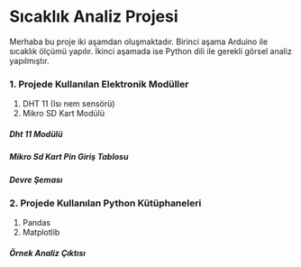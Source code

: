 # Sıcaklık Analiz Projesi
Merhaba bu proje iki aşamdan oluşmaktadır. Birinci aşama Arduino ile sıcaklık ölçümü yapılır. İkinci aşamada ise Python dili ile gerekli görsel analiz yapılmıştır.

### 1. Projede Kullanılan Elektronik Modüller

 1. DHT 11 (Isı nem sensörü)
 2. Mikro SD Kart Modülü
 
 ##### Dht 11 Modülü

##### Mikro Sd Kart Pin Giriş Tablosu

##### Devre Şeması
 
 ### 2. Projede Kullanılan Python Kütüphaneleri
 
 1. Pandas
 2. Matplotlib

##### Örnek Analiz Çıktısı



